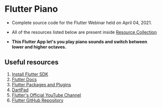 # Flutter Piano
- Complete source code for the Flutter Webinar held on April 04, 2021.

- All of the resources listed below are present inside [Resource Collection](https://docs.google.com/document/d/1HzYISIUM_FZMi311YjRtpgTJfv8s5W7HU2e3CQTHN3M/edit?usp=sharing)

- **This Flutter App let's you play piano sounds and switch between lower and higher octaves.**

## Useful resources
1. [Install Flutter SDK](https://flutter.dev/docs/get-started/install)
2. [Flutter Docs](https://flutter.dev/docs)
3. [Flutter Packages and Plugins](https://pub.dev/)
4. [DartPad](https://dartpad.dev/?null_safety=true)
5. [Flutter's Official YouTube Channel](https://www.youtube.com/channel/UCwXdFgeE9KYzlDdR7TG9cMw)
6. [Flutter GitHub Repository](https://github.com/flutter/flutter)
